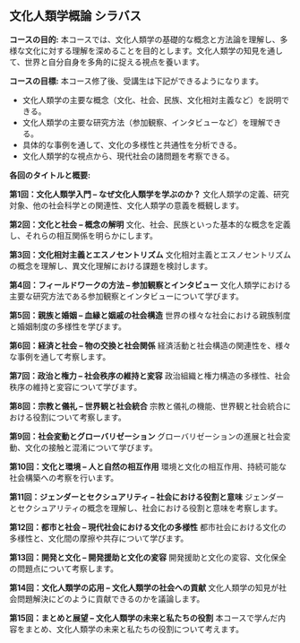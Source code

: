 ## 文化人類学概論 シラバス

**コースの目的:** 本コースでは、文化人類学の基礎的な概念と方法論を理解し、多様な文化に対する理解を深めることを目的とします。文化人類学の知見を通して、世界と自分自身を多角的に捉える視点を養います。

**コースの目標:**  本コース修了後、受講生は下記ができるようになります。
* 文化人類学の主要な概念（文化、社会、民族、文化相対主義など）を説明できる。
* 文化人類学の主要な研究方法（参加観察、インタビューなど）を理解できる。
* 具体的な事例を通して、文化の多様性と共通性を分析できる。
* 文化人類学的な視点から、現代社会の諸問題を考察できる。


**各回のタイトルと概要:**

**第1回：文化人類学入門 – なぜ文化人類学を学ぶのか？**
文化人類学の定義、研究対象、他の社会科学との関連性、文化人類学の意義を概観します。

**第2回：文化と社会 – 概念の解明**
文化、社会、民族といった基本的な概念を定義し、それらの相互関係を明らかにします。

**第3回：文化相対主義とエスノセントリズム**
文化相対主義とエスノセントリズムの概念を理解し、異文化理解における課題を検討します。

**第4回：フィールドワークの方法 – 参加観察とインタビュー**
文化人類学における主要な研究方法である参加観察とインタビューについて学びます。

**第5回：親族と婚姻 – 血縁と姻戚の社会構造**
世界の様々な社会における親族制度と婚姻制度の多様性を学びます。

**第6回：経済と社会 – 物の交換と社会関係**
経済活動と社会構造の関連性を、様々な事例を通して考察します。

**第7回：政治と権力 – 社会秩序の維持と変容**
政治組織と権力構造の多様性、社会秩序の維持と変容について学びます。

**第8回：宗教と儀礼 – 世界観と社会統合**
宗教と儀礼の機能、世界観と社会統合における役割について考察します。

**第9回：社会変動とグローバリゼーション**
グローバリゼーションの進展と社会変動、文化の接触と混淆について学びます。

**第10回：文化と環境 – 人と自然の相互作用**
環境と文化の相互作用、持続可能な社会構築への考察を行います。

**第11回：ジェンダーとセクシュアリティ – 社会における役割と意味**
ジェンダーとセクシュアリティの概念を理解し、社会における役割と意味を考察します。

**第12回：都市と社会 – 現代社会における文化の多様性**
都市社会における文化の多様性と、文化間の摩擦や共存について学びます。

**第13回：開発と文化 – 開発援助と文化の変容**
開発援助と文化の変容、文化保全の問題点について考察します。

**第14回：文化人類学の応用 – 文化人類学の社会への貢献**
文化人類学の知見が社会問題解決にどのように貢献できるのかを議論します。

**第15回：まとめと展望 – 文化人類学の未来と私たちの役割**
本コースで学んだ内容をまとめ、文化人類学の未来と私たちの役割について考えます。
